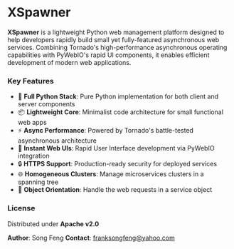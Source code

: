 # XSpawner



**XSpawner** is a lightweight Python web management platform designed to help developers rapidly build small yet fully-featured asynchronous web services. Combining Tornado's high-performance asynchronous operating capabilities with PyWebIO's rapid UI components, it enables efficient development of modern web applications.

### Key Features



- 🐍 **Full Python Stack**: Pure Python implementation for both client and server components
- 📦 **Lightweight Core**: Minimalist code architecture for small functional web apps
- ⚡ **Async Performance**: Powered by Tornado's battle-tested asynchronous architecture
- 🎨 **Instant Web UIs**: Rapid User Interface development via PyWebIO integration
- 🔒 **HTTPS Support**: Production-ready security for deployed services
- 🌐 **Homogeneous Clusters**: Manage microservices clusters in a spanning tree
- 🚀 **Object Orientation**: Handle the web requests in a service object
### License



Distributed under **Apache v2.0**

**Author**: Song Feng
**Contact**: [franksongfeng@yahoo.com](mailto:franksongfeng@yahoo.com)


